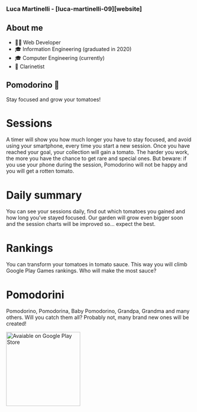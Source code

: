 ### Luca Martinelli - [luca-martinelli-09][website]

## About me
- 👨‍💻 Web Developer
- 🎓 Information Engineering (graduated in 2020)
- 🎓 Computer Engineering (currently)
- 🎵 Clarinetist

## Pomodorino 🍅
Stay focused and grow your tomatoes!

# Sessions
A timer will show you how much longer you have to stay focused, and avoid using your smartphone, every time you start a new session.
Once you have reached your goal, your collection will gain a tomato. The harder you work, the more you have the chance to get rare and special ones. 
But beware: if you use your phone during the session, Pomodorino will not be happy and you will get a rotten tomato.

# Daily summary
You can see your sessions daily, find out which tomatoes you gained and how long you’ve stayed focused. Our garden will grow even bigger soon and the session charts will be improved so... expect the best.

# Rankings
You can transform your tomatoes in tomato sauce. This way you will climb Google Play Games rankings. Who will make the most sauce?

# Pomodorini
Pomodorino, Pomodorina, Baby Pomodorino, Grandpa, Grandma and many others. Will you catch them all? Probably not, many brand new ones will be created!

<img alt="Avaiable on Google Play Store" width="200px" src="https://lucamartinelli.hopto.org/PomodorinoApp/style/res/google-play-badge.svg">